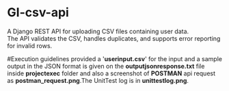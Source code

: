 # GI-csv-api

A Django REST API for uploading CSV files containing user data.  
The API validates the CSV, handles duplicates, and supports error reporting for invalid rows.

#Execution guidelines
provided a '**userinput.csv**' for the input and a sample output in the JSON format is given on the **outputjsonresponse.txt** file inside **projectexec** folder
and also a screenshot of **POSTMAN** api request as **postman_request.png**.The UnitTest log is in **unittestlog.png**.


